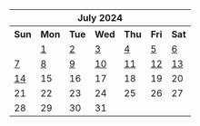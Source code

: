 <table align="center" border="0" cellpadding="0" cellspacing="0" class="month">
 <tr>
  <th class="month" colspan="7">
   July 2024
  </th>
 </tr>
 <tr>
  <th class="sun">
   Sun
  </th>
  <th class="mon">
   Mon
  </th>
  <th class="tue">
   Tue
  </th>
  <th class="wed">
   Wed
  </th>
  <th class="thu">
   Thu
  </th>
  <th class="fri">
   Fri
  </th>
  <th class="sat">
   Sat
  </th>
 </tr>
 <tr>
  <td class="noday">
  </td>
  <td class="mon">
   <a href="20240701.py">
    1
   </a>
  </td>
  <td class="tue">
   <a href="20240702.py">
    2
   </a>
  </td>
  <td class="wed">
   <a href="20240703.py">
    3
   </a>
  </td>
  <td class="thu">
   <a href="20240704.py">
    4
   </a>
  </td>
  <td class="fri">
   <a href="20240705.py">
    5
   </a>
  </td>
  <td class="sat">
   <a href="20240706.py">
    6
   </a>
  </td>
 </tr>
 <tr>
  <td class="sun">
   <a href="20240707.py">
    7
   </a>
  </td>
  <td class="mon">
   <a href="20240708.py">
    8
   </a>
  </td>
  <td class="tue">
   <a href="20240709.py">
    9
   </a>
  </td>
  <td class="wed">
   <a href="20240710.py">
    10
   </a>
  </td>
  <td class="thu">
   <a href="20240711.py">
    11
   </a>
  </td>
  <td class="fri">
   <a href="20240712.py">
    12
   </a>
  </td>
  <td class="sat">
   <a href="20240713.py">
    13
   </a>
  </td>
 </tr>
 <tr>
  <td class="sun">
   <a href="20240714.py">
    14
   </a>
  </td>
  <td class="mon">
   15
  </td>
  <td class="tue">
   16
  </td>
  <td class="wed">
   17
  </td>
  <td class="thu">
   18
  </td>
  <td class="fri">
   19
  </td>
  <td class="sat">
   20
  </td>
 </tr>
 <tr>
  <td class="sun">
   21
  </td>
  <td class="mon">
   22
  </td>
  <td class="tue">
   23
  </td>
  <td class="wed">
   24
  </td>
  <td class="thu">
   25
  </td>
  <td class="fri">
   26
  </td>
  <td class="sat">
   27
  </td>
 </tr>
 <tr>
  <td class="sun">
   28
  </td>
  <td class="mon">
   29
  </td>
  <td class="tue">
   30
  </td>
  <td class="wed">
   31
  </td>
  <td class="noday">
  </td>
  <td class="noday">
  </td>
  <td class="noday">
  </td>
 </tr>
</table>
